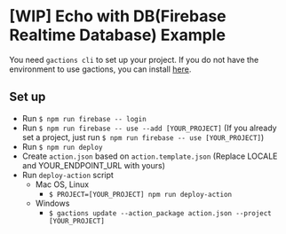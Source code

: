 # [WIP] Echo with DB(Firebase Realtime Database) Example
You need `gactions cli` to set up your project. If you do not have the environment to use gactions, you can install [here](https://developers.google.com/actions/tools/gactions-cli).
## Set up
- Run `$ npm run firebase -- login`
- Run `$ npm run firebase -- use --add [YOUR_PROJECT]` (If you already set a project, just run `$ npm run firebase -- use [YOUR_PROJECT]`)
- Run `$ npm run deploy`
- Create `action.json` based on `action.template.json` (Replace LOCALE and YOUR_ENDPOINT_URL with yours)
- Run `deploy-action` script
  - Mac OS, Linux
    - `$ PROJECT=[YOUR_PROJECT] npm run deploy-action`
  - Windows
    - `$ gactions update --action_package action.json --project [YOUR_PROJECT]`
